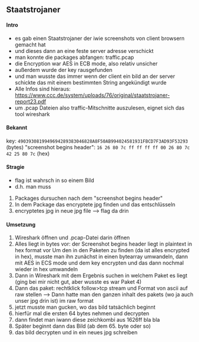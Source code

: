 ## Staatstrojaner 

#### Intro
* es gab einen Staatstrojaner der iwie screenshots von client browsern gemacht hat 
* und dieses dann an eine feste server adresse verschickt
* man konnte die packages abfangen: traffic.pcap 
* die Encryption war AES in ECB mode, also relativ unsicher
* außerdem wurde der key rausgefunden 
* und man wusste das immer wenn der client ein bild an der server schickte das mit einem bestimmten String angekündigt wurde 
* Alle Infos sind hieraus: https://www.ccc.de/system/uploads/76/original/staatstrojaner-report23.pdf
* um .pcap Dateien also traffic-Mitschnitte auszulesen, eignet sich das tool wireshark 

#### Bekannt
key: `4903930819949694289383046828A8F50AB994024581931FBCD7F3AD93F53293` (bytes)
"screenshot begins header": `16 26 80 7c ff ff ff ff 00 26 80 7c 42 25 80 7c` (hex)

#### Stragie 
* flag ist wahrsch in so einem Bild 
* d.h. man muss
1. Packages dursuchen nach dem "screenshot begins header"
2. In dem Package das encryptete jpg finden und das entschlüsseln
3. encryptetes jpg in neue jpg file --> flag da drin 

#### Umsetzung 
1. Wireshark öffnen und .pcap-Datei darin öffnen 
2. Alles liegt in bytes vor: der Screenshot begins header liegt in plaintext in hex format vor 
Um den in den Paketen zu finden (da ist alles encrypted in hex), musste man ihn zunächst in einen bytearray umwandeln, dann mit 
AES in ECS mode und dem key encrypten und das dann nochmal wieder in hex umwandeln 
3. Dann in Wireshark mit dem Ergebnis suchen in welchem Paket es liegt (ging bei mir nicht gut, aber wusste es war Paket 4)
4. Dann das paket: rechtklick follow>tcp stream und Format von ascii auf raw stellen
--> Dann hatte man den ganzen inhalt des pakets (wo ja auch unser jpg drin ist) im raw format
5. jetzt musste man gucken, wo das bild tatsächlich beginnt
6. hierfür mal die ersten 64 bytes nehmen und decrypten 
7. dann findet man iwann diese zeichkombi aus 1626ff bla bla 
8. Später beginnt dann das Bild (ab dem 65. byte oder so)
9. das bild decrypten und in ein neues jpg schreiben 
